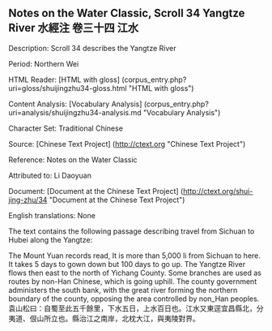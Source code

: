 ## Notes on the Water Classic, Scroll 34 Yangtze River 水經注 卷三十四 江水

Description: Scroll 34 describes the Yangtze River

Period: Northern Wei

HTML Reader: [HTML with gloss] (corpus_entry.php?uri=gloss/shuijingzhu34-gloss.html "HTML with gloss")

Content Analysis: [Vocabulary Analysis] (corpus_entry.php?uri=analysis/shuijingzhu34-analysis.md "Vocabulary Analysis")

Character Set: Traditional Chinese

Source: [Chinese Text Project] (http://ctext.org "Chinese Text Project")

Reference: Notes on the Water Classic

Attributed to: Li Daoyuan

Document: [Document at the Chinese Text Project] (http://ctext.org/shui-jing-zhu/34 "Document at the Chinese Text Project")

English translations: None

The text contains the following passage describing travel from Sichuan to Hubei along the Yangtze:

The Mount Yuan records read, It is more than 5,000 li from Sichuan to here. It takes 5 days to gown down but 100 days to go up. The Yangtze River flows then east to the north of Yichang County. Some branches are used as routes by non-Han Chinese, which is going uphill. The county government administers the south bank, with the great river forming the northern boundary of the county, opposing the area controlled by non_Han peoples.   袁山松曰：自蜀至此五千餘里，下水五日，上水百日也。江水又東逕宜昌縣北，分夷道、佷山所立也。縣治江之南岸，北枕大江，與夷陵對界。